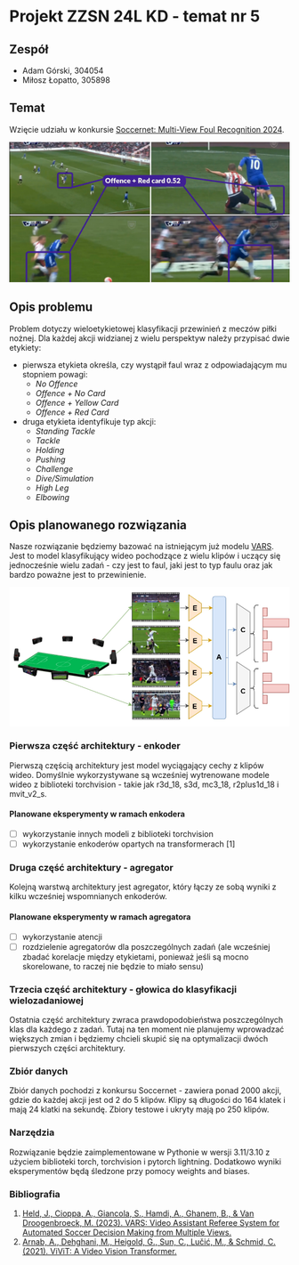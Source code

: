 # Projekt ZZSN 24L KD - temat nr 5

## Zespół
- Adam Górski, 304054
- Miłosz Łopatto, 305898

## Temat
Wzięcie udziału w konkursie [Soccernet: Multi-View Foul Recognition 2024](https://www.soccer-net.org/tasks/new-multi-view-foul-recognition).

![](docs/mvfoul.png)


## Opis problemu
Problem dotyczy wieloetykietowej klasyfikacji przewinień z meczów piłki nożnej. Dla każdej akcji widzianej z wielu perspektyw należy przypisać dwie etykiety:

- pierwsza etykieta określa, czy wystąpił faul wraz z odpowiadającym mu stopniem powagi:
    - *No Offence*
    - *Offence + No Card*
    - *Offence + Yellow Card*
    - *Offence + Red Card*
- druga etykieta identyfikuje typ akcji:
    - *Standing Tackle*
    - *Tackle*
    - *Holding*
    - *Pushing*
    - *Challenge*
    - *Dive/Simulation*
    - *High Leg*
    - *Elbowing*

## Opis planowanego rozwiązania
Nasze rozwiązanie będziemy bazować na istniejącym już modelu [VARS](https://github.com/SoccerNet/sn-mvfoul). Jest to model klasyfikujący wideo pochodzące z wielu klipów i uczący się jednocześnie wielu zadań - czy jest to faul, jaki jest to typ faulu oraz jak bardzo poważne jest to przewinienie.

![](docs/pipeline_mvfoul.jpg)

### Pierwsza część architektury - enkoder
Pierwszą częścią architektury jest model wyciągający cechy z klipów wideo. Domyślnie wykorzystywane są wcześniej wytrenowane modele wideo z biblioteki torchvision - takie jak r3d_18, s3d, mc3_18, r2plus1d_18 i mvit_v2_s.

#### Planowane eksperymenty w ramach enkodera
- [ ] wykorzystanie innych modeli z biblioteki torchvision
- [ ] wykorzystanie enkoderów opartych na transformerach [1]

### Druga część architektury - agregator
Kolejną warstwą architektury jest agregator, który łączy ze sobą wyniki z kilku wcześniej wspomnianych enkoderów.

#### Planowane eksperymenty w ramach agregatora
- [ ] wykorzystanie atencji
- [ ] rozdzielenie agregatorów dla poszczególnych zadań (ale wcześniej zbadać korelacje między etykietami, ponieważ jeśli są mocno skorelowane, to raczej nie będzie to miało sensu)

### Trzecia część architektury - głowica do klasyfikacji wielozadaniowej
Ostatnia część architektury zwraca prawdopodobieństwa poszczególnych klas dla każdego z zadań. Tutaj na ten moment nie planujemy wprowadzać większych zmian i będziemy chcieli skupić się na optymalizacji dwóch pierwszych części architektury.

### Zbiór danych
Zbiór danych pochodzi z konkursu Soccernet - zawiera ponad 2000 akcji, gdzie do każdej akcji jest od 2 do 5 klipów. Klipy są długości do 164 klatek i mają 24 klatki na sekundę. Zbiory testowe i ukryty mają po 250 klipów.

### Narzędzia
Rozwiązanie będzie zaimplementowane w Pythonie w wersji 3.11/3.10 z użyciem biblioteki torch, torchvision i pytorch lightning. Dodatkowo wyniki eksperymentów będą śledzone przy pomocy weights and biases.

### Bibliografia
1. [Held, J., Cioppa, A., Giancola, S., Hamdi, A., Ghanem, B., & Van Droogenbroeck, M. (2023). VARS: Video Assistant Referee System for Automated Soccer Decision Making from Multiple Views.](https://arxiv.org/abs/2304.04617)
2. [Arnab, A., Dehghani, M., Heigold, G., Sun, C., Lučić, M., & Schmid, C. (2021). ViViT: A Video Vision Transformer.](https://arxiv.org/abs/2103.15691)